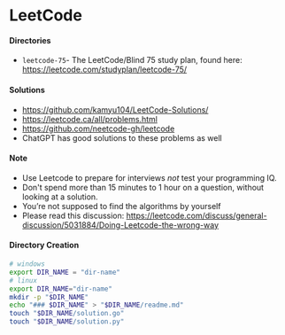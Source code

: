 # LeetCode

#### Directories

* `leetcode-75`- The LeetCode/Blind 75 study plan, found here: https://leetcode.com/studyplan/leetcode-75/


#### Solutions
* https://github.com/kamyu104/LeetCode-Solutions/
* https://leetcode.ca/all/problems.html
* https://github.com/neetcode-gh/leetcode
* ChatGPT has good solutions to these problems as well


#### Note

* Use Leetcode to prepare for interviews *not* test your programming IQ.
* Don't spend more than 15 minutes to 1 hour on a question, without looking at a solution.
* You’re not supposed to find the algorithms by yourself
* Please read this discussion: https://leetcode.com/discuss/general-discussion/5031884/Doing-Leetcode-the-wrong-way


#### Directory Creation

```sh
# windows
export DIR_NAME = "dir-name"
# linux
export DIR_NAME="dir-name"
mkdir -p "$DIR_NAME"
echo "### $DIR_NAME" > "$DIR_NAME/readme.md"
touch "$DIR_NAME/solution.go"
touch "$DIR_NAME/solution.py"
```

<!--
XYZ prbolem in golang and python along with problem statement.

Please add extra comments to the code.

Please add a main function to run the code. The main function should be commented out by default.

Python solution must be under a class Solution. Golang solution should not have a Solution struct.

Please print the problem statement, the approach, time complexity and space complexity as raw markdown code.
-->

